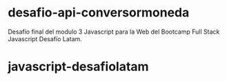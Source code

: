 # desafio-api-conversormoneda
Desafío final del modulo 3 Javascript para la Web del Bootcamp Full Stack Javascript Desafío Latam.
# javascript-desafiolatam
